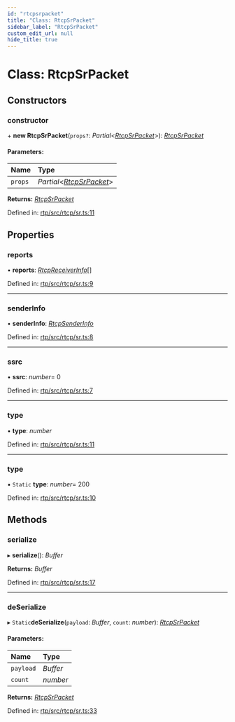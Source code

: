 ```yaml
---
id: "rtcpsrpacket"
title: "Class: RtcpSrPacket"
sidebar_label: "RtcpSrPacket"
custom_edit_url: null
hide_title: true
---
```


# Class: RtcpSrPacket

## Constructors

### constructor

\+ **new RtcpSrPacket**(`props?`: *Partial*<[*RtcpSrPacket*](rtcpsrpacket.md)\>): [*RtcpSrPacket*](rtcpsrpacket.md)

#### Parameters:

Name | Type |
:------ | :------ |
`props` | *Partial*<[*RtcpSrPacket*](rtcpsrpacket.md)\> |

**Returns:** [*RtcpSrPacket*](rtcpsrpacket.md)

Defined in: [rtp/src/rtcp/sr.ts:11](https://github.com/shinyoshiaki/werift-webrtc/blob/4277d59/packages/rtp/src/rtcp/sr.ts#L11)

## Properties

### reports

• **reports**: [*RtcpReceiverInfo*](rtcpreceiverinfo.md)[]

Defined in: [rtp/src/rtcp/sr.ts:9](https://github.com/shinyoshiaki/werift-webrtc/blob/4277d59/packages/rtp/src/rtcp/sr.ts#L9)

___

### senderInfo

• **senderInfo**: [*RtcpSenderInfo*](rtcpsenderinfo.md)

Defined in: [rtp/src/rtcp/sr.ts:8](https://github.com/shinyoshiaki/werift-webrtc/blob/4277d59/packages/rtp/src/rtcp/sr.ts#L8)

___

### ssrc

• **ssrc**: *number*= 0

Defined in: [rtp/src/rtcp/sr.ts:7](https://github.com/shinyoshiaki/werift-webrtc/blob/4277d59/packages/rtp/src/rtcp/sr.ts#L7)

___

### type

• **type**: *number*

Defined in: [rtp/src/rtcp/sr.ts:11](https://github.com/shinyoshiaki/werift-webrtc/blob/4277d59/packages/rtp/src/rtcp/sr.ts#L11)

___

### type

▪ `Static` **type**: *number*= 200

Defined in: [rtp/src/rtcp/sr.ts:10](https://github.com/shinyoshiaki/werift-webrtc/blob/4277d59/packages/rtp/src/rtcp/sr.ts#L10)

## Methods

### serialize

▸ **serialize**(): *Buffer*

**Returns:** *Buffer*

Defined in: [rtp/src/rtcp/sr.ts:17](https://github.com/shinyoshiaki/werift-webrtc/blob/4277d59/packages/rtp/src/rtcp/sr.ts#L17)

___

### deSerialize

▸ `Static`**deSerialize**(`payload`: *Buffer*, `count`: *number*): [*RtcpSrPacket*](rtcpsrpacket.md)

#### Parameters:

Name | Type |
:------ | :------ |
`payload` | *Buffer* |
`count` | *number* |

**Returns:** [*RtcpSrPacket*](rtcpsrpacket.md)

Defined in: [rtp/src/rtcp/sr.ts:33](https://github.com/shinyoshiaki/werift-webrtc/blob/4277d59/packages/rtp/src/rtcp/sr.ts#L33)
